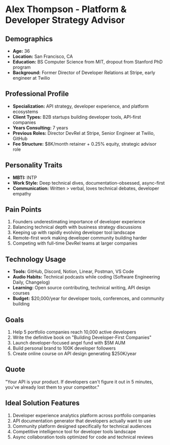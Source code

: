 # Alex Thompson - Platform & Developer Strategy Advisor

## Demographics
- **Age:** 36
- **Location:** San Francisco, CA
- **Education:** BS Computer Science from MIT, dropout from Stanford PhD program
- **Background:** Former Director of Developer Relations at Stripe, early engineer at Twilio

## Professional Profile
- **Specialization:** API strategy, developer experience, and platform ecosystems
- **Client Types:** B2B startups building developer tools, API-first companies
- **Years Consulting:** 7 years
- **Previous Roles:** Director DevRel at Stripe, Senior Engineer at Twilio, GitHub
- **Fee Structure:** $8K/month retainer + 0.25% equity, strategic advisor role

## Personality Traits
- **MBTI:** INTP
- **Work Style:** Deep technical dives, documentation-obsessed, async-first
- **Communication:** Written > verbal, loves technical debates, developer empathy

## Pain Points
1. Founders underestimating importance of developer experience
2. Balancing technical depth with business strategy discussions
3. Keeping up with rapidly evolving developer tool landscape
4. Remote-first work making developer community building harder
5. Competing with full-time DevRel teams at larger companies

## Technology Usage
- **Tools:** GitHub, Discord, Notion, Linear, Postman, VS Code
- **Audio Habits:** Technical podcasts while coding (Software Engineering Daily, Changelog)
- **Learning:** Open source contributing, technical writing, API design courses
- **Budget:** $20,000/year for developer tools, conferences, and community building

## Goals
1. Help 5 portfolio companies reach 10,000 active developers
2. Write the definitive book on "Building Developer-First Companies"
3. Launch developer-focused angel fund with $5M AUM
4. Build personal brand to 100K developer followers
5. Create online course on API design generating $250K/year

## Quote
"Your API is your product. If developers can't figure it out in 5 minutes, you've already lost them to your competitor."

## Ideal Solution Features
1. Developer experience analytics platform across portfolio companies
2. API documentation generator that developers actually want to use
3. Community platform designed specifically for technical audiences
4. Competitive intelligence tool for developer tools landscape
5. Async collaboration tools optimized for code and technical reviews